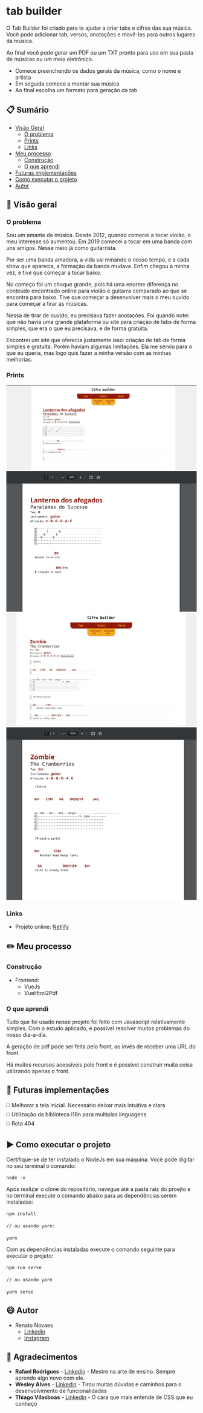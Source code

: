 # tab builder

O Tab Builder foi criado para te ajudar a criar tabs e cifras das sua música. Você pode adicionar tab, versos, anotações e movê-las para outros lugares da música.

Ao final você pode gerar um PDF ou um TXT pronto para uso em sua pasta de músicas ou um meio eletrônico.

* Comece preenchendo os dados gerais da música, como o nome e artista
* Em seguida comece a montar sua música
* Ao final escolha um formato para geração da tab

## :clipboard: Sumário

- [Visão Geral](#visao-geral)
  - [O problema](#o-problema)
  - [Prints](#prints)
  - [Links](#links)
- [Meu processo](#meu-processo)
  - [Construção](#construcao)
  - [O que aprendi](#o-que-aprendi)
- [Futuras implementações](#futuras-implementacoes)
- [Como executar o projeto](#como-executar-o-projeto)
- [Autor](#autor)

## :telescope: Visão geral

### O problema

Sou um amante de música. Desde 2012, quando comecei a tocar violão, o meu interesse só aumentou. Em 2019 comecei a tocar em uma banda com uns amigos. Nesse meio já como guitarrista.  
  
Por ser uma banda amadora, a vida vai minando o nosso tempo, e a cada show que aparecia, a formação da banda mudava. Enfim chegou a minha vez, e tive que começar a tocar baixo.

No começo foi um choque grande, pois há uma enorme diferença no conteúdo encontrado online para violão e guitarra comparado ao que se encontra para baixo. Tive que começar a desenvolver mais o meu ouvido para começar a tirar as músicas.

Nessa de tirar de ouvido, eu precisava fazer anotações. Foi quando notei que não havia uma grande plataforma ou site para criação de tabs de forma simples, que era o que eu precisava, e de forma gratuita.

Encontrei um site que oferecia justamente isso: criação de tab de forma simples e gratuita. Porém haviam algumas limitações. Ela me serviu para o que eu queria, mas logo quis fazer a minha versão com as minhas melhorias.
  
### Prints  
  
![](./src/assets/screenshots/lanterna-dos-afogados.jpeg)  
![](./src/assets/screenshots/lanterna-dos-afogados-pdf.jpeg)  
![](./src/assets/screenshots/zombie.jpeg)  
![](./src/assets/screenshots/zombie-pdf.jpeg)  
    
### Links
 
- Projeto online: [Netlify](https://tourmaline-marigold-756eaf.netlify.app/)  
  
## :pencil2: Meu processo 
  
### Construção  
  
- Frontend:  
  - VueJs 
  - VueHtml2Pdf

### O que aprendi

Tudo que foi usado nesse projeto foi feito com Javascript relativamente simples. Com o estudo aplicado, é possível resolver muitos problemas do nosso dia-a-dia.

A geração de pdf pode ser feita pelo front, ao invés de receber uma URL do front.

Há muitos recursos acessíveis pelo front e é possível construir muita coisa utilizando apenas o front.
  

## :satellite: Futuras implementações
  
:white_medium_square: Melhorar a tela inicial. Necessário deixar mais intuitiva e clara  
:white_medium_square: Utilização da biblioteca i18n para multiplas linguagens   
:white_medium_square: Rota 404  

## :arrow_forward: Como executar o projeto

Certifique-se de ter instalado o NodeJs em sua máquina. Você pode digitar no seu terminal o comando: 
```
node -v
```
Após realizar o clone do repositório, navegue até a pasta raiz do proejto e no terminal execute o comando abaixo para as dependências serem instaladas:

```
npm install

// ou usando yarn:

yarn
```
  
Com as dependências instaladas execute o comando seguinte para executar o projeto:
```
npm run serve

// ou usando yarn

yarn serve
```
  
## :smile: Autor  
  
- Renato Novaes
  - [Linkedin](https://www.linkedin.com/in/renatonovaes49)
  - [Instagram](https://www.instagram.com/novaes_r)

## :clap: Agradecimentos  
  
* **Rafael Rodrigues** - [Linkedin](https://www.linkedin.com/in/r-a-f-a-e-l-rodrigues/) - Mestre na arte de ensino. Sempre aprendo algo novo com ele.
* **Wesley Alves** - [Linkedin](https://www.linkedin.com/in/wesley-alves-f/) - Tirou muitas dúvidas e caminhos para o desenvolvimento de funcionalidades
* **Thiago Vilasboas** - [Linkedin](https://www.linkedin.com/in/thiago-vilasboas/) - O cara que mais entende de CSS que eu conheço
